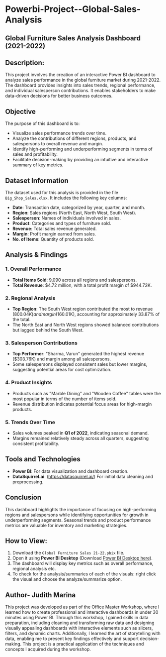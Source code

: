 # Powerbi-Project--Global-Sales-Analysis

## Global Furniture Sales Analysis Dashboard (2021-2022)

## Description:
This project involves the creation of an interactive Power BI dashboard to analyze sales performance in the global furniture market during 2021-2022. The dashboard provides insights into sales trends, regional performance, and individual salesperson contributions. It enables stakeholders to make data-driven decisions for better business outcomes.

## Objective
The purpose of this dashboard is to:
- Visualize sales performance trends over time.
- Analyze the contributions of different regions, products, and salespersons to overall revenue and margin.
- Identify high-performing and underperforming segments in terms of sales and profitability.
- Facilitate decision-making by providing an intuitive and interactive summary of key metrics.

## Dataset Information
The dataset used for this analysis is provided in the file `Big_Shop_Sales.xlsx`. It includes the following key columns:
- **Date**: Transaction date, categorized by year, quarter, and month.
- **Region**: Sales regions (North East, North West, South West).
- **Salesperson**: Names of individuals involved in sales.
- **Product**: Categories and types of furniture sold.
- **Revenue**: Total sales revenue generated.
- **Margin**: Profit margin earned from sales.
- **No. of Items**: Quantity of products sold.

## Analysis & Findings
### 1. **Overall Performance**
- **Total Items Sold**: 9,090 across all regions and salespersons.
- **Total Revenue**: $4.72 million, with a total profit margin of $944.72K.
  
### 2. **Regional Analysis**
- **Top Region**: The South West region contributed the most to revenue ($800.04K) and margin ($160.01K), accounting for approximately 33.87% of the total.
- The North East and North West regions showed balanced contributions but lagged behind the South West.

### 3. **Salesperson Contributions**
- **Top Performer**: "Sharma, Varun" generated the highest revenue ($303.76K) and margin among all salespersons.
- Some salespersons displayed consistent sales but lower margins, suggesting potential areas for cost optimization.

### 4. **Product Insights**
- Products such as "Marble Dining" and "Wooden Coffee" tables were the most popular in terms of the number of items sold.
- Revenue distribution indicates potential focus areas for high-margin products.

### 5. **Trends Over Time**
- Sales volumes peaked in **Q1 of 2022**, indicating seasonal demand.
- Margins remained relatively steady across all quarters, suggesting consistent profitability.


## Tools and Technologies
- **Power BI**: For data visualization and dashboard creation.
- **DataSquirrel.ai**: (https://datasquirrel.ai/) For initial data cleaning and preprocessing.

## Conclusion
This dashboard highlights the importance of focusing on high-performing regions and salespersons while identifying opportunities for growth in underperforming segments. Seasonal trends and product performance metrics are valuable for inventory and marketing strategies.

## How to View:
1. Download the `Global Furniture Sales 21-22.pbix` file.
2. Open it using **Power BI Desktop** (Download [Power BI Desktop here](https://powerbi.microsoft.com/en-us/desktop/)).
3. The dashboard will display key metrics such as overall performance, regional analysis etc.
4. To check for the analysis/summaries of each of the visuals: right click the visual and choose the analyze/summarize option.


## Author- Judith Marina
This project was developed as part of the Office Master Workshop, where I learned how to create professional and interactive dashboards in under 30 minutes using Power BI. Through this workshop, I gained skills in data preparation, including cleaning and transforming raw data and designing visually appealing dashboards with interactive elements such as slicers, filters, and dynamic charts. Additionally, I learned the art of storytelling with data, enabling me to present key findings effectively and support decision-making. This project is a practical application of the techniques and concepts I acquired during the workshop.


